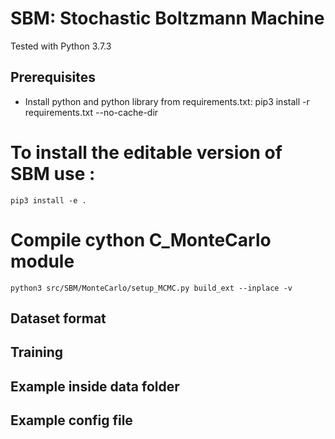 # SBM: Stochastic Boltzmann Machine
Tested with Python 3.7.3

<!-- ## Scientific publications
If you intend to publish a paper that utilizes any portion of this code, please don't hesitate to get in touch with me. I would be delighted to engage in a discussion regarding your work and its connection to this project. Your contributions and insights are greatly valued. -->

## Prerequisites
- Install python and python library from requirements.txt: pip3 install -r requirements.txt --no-cache-dir

# To install the editable version of SBM use :
```
pip3 install -e .
```

# Compile cython C_MonteCarlo module

```
python3 src/SBM/MonteCarlo/setup_MCMC.py build_ext --inplace -v
```

## Dataset format


## Training

## Example inside data folder

## Example config file
